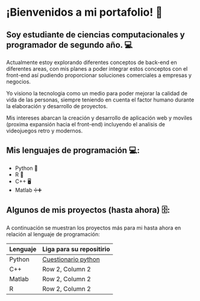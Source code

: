# ¡Bienvenidos a mi portafolio! 📁

## Soy estudiante de ciencias computacionales y programador de segundo año. 💻

Actualmente estoy explorando diferentes conceptos de back-end en diferentes areas, con mis planes
a poder integrar estos conceptos con el front-end así pudiendo proporcionar soluciones comerciales a
empresas y negocios. 

Yo visiono la tecnologia como un medio para poder mejorar la calidad de vida de las personas, siempre teniendo en cuenta el factor humano durante la elaboración y desarrollo de proyectos. 

Mis intereses abarcan la creación y desarrollo de aplicación web y moviles (proxima expansión hacia el front-end) incluyendo el analisis de videojuegos retro y modernos. 

## Mis lenguajes de programación 💻: 

+ Python 🐍
+ R 🔢
+ C++ 🖥
+ Matlab ➗➕

## Algunos de mis proyectos (hasta ahora) 🗄️: 

A continuación se muestran los proyectos más para mi hasta ahora en relación al lenguaje de programación: 

| Lenguaje | Liga para su repositirio | 
| -------- | -------- | 
| Python | [Cuestionario python](https://github.com/rafhdz/python-proyects)| 
| C++ | Row 2, Column 2 |
| Matlab | Row 2, Column 2 |
| R | Row 2, Column 2 |
